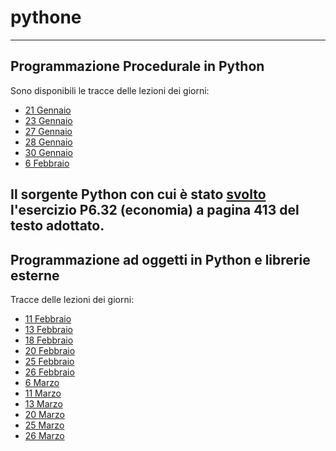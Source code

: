 # pythone
-----
## Programmazione Procedurale in Python

Sono disponibili le tracce delle lezioni dei giorni:

* [21 Gennaio](2025_01_21.pdf)
* [23 Gennaio](2025_01_23.pdf)
* [27 Gennaio](2025_01_27.pdf)
* [28 Gennaio](2025_01_28.pdf)
* [30 Gennaio](2025_01_30.pdf)
* [6 Febbraio](2025_02_06.pdf)

Il sorgente Python con cui è stato [svolto](discount.py) l'esercizio **P6.32 (economia)**
a pagina 413 del testo adottato.
-----

## Programmazione ad oggetti in Python e librerie esterne

Tracce delle lezioni dei giorni:

* [11 Febbraio](2025_02_11.pdf)
* [13 Febbraio](2025_02_13.pdf)
* [18 Febbraio](2025_02_18.pdf)
* [20 Febbraio](2025_02_20.pdf)
* [25 Febbraio](2025_02_25.pdf)
* [26 Febbraio](2025_02_26.pdf)
* [6  Marzo](2025_03_06.pdf)
* [11 Marzo](2025_03_11.pdf)
* [13 Marzo](2025_03_13.pdf)
* [20 Marzo](2025_03_20.pdf)
* [25 Marzo](2025_03_25.pdf)
* [26 Marzo](2025_03_27.pdf)
